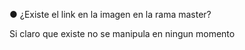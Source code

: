 ● ¿Existe el link en la imagen en la rama master?

Si claro que existe no se manipula en ningun momento
